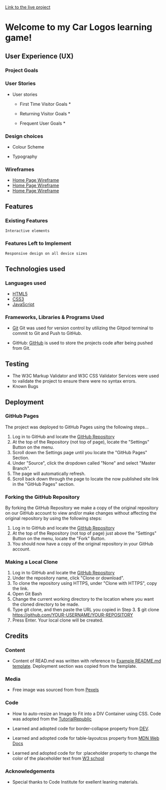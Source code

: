 [Link to the live project]()

# Welcome to my Car Logos learning game!



## User Experience (UX)

### Project Goals




### User Stories

*   User stories
    * First Time Visitor Goals
        * 


    * Returning Visitor Goals
        * 

    * Frequent User Goals
        *


### Design choices

* Colour Scheme


* Typography



### Wireframes

* [Home Page Wireframe ]()
* [Home Page Wireframe ]()
* [Home Page Wireframe ]()

## Features

### Existing Features
    Interactive elements

### Features Left to Implement
    Responsive design on all device sizes



## Technologies used


### Languages used

* [HTML5](https://en.wikipedia.org/wiki/HTML5)
* [CSS3](https://en.wikipedia.org/wiki/CSS)
* [JavaScript](https://en.wikipedia.org/wiki/JavaScript)

### Frameworks, Libraries & Programs Used

* [Git](https://git-scm.com/)
  Git was used for version control by utilizing the Gitpod terminal to commit to Git and Push to GitHub.

* GitHub:
  [GitHub](https://github.com/) is used to store the projects code after being pushed from Git.

## Testing

  * The W3C Markup Validator and W3C CSS Validator Services were used to validate the project to ensure there were no syntax errors.
  * Known Bugs


## Deployment

### GitHub Pages

The project was deployed to GitHub Pages using the following steps...

1. Log in to GitHub and locate the [GitHub Repository](https://github.com/ip69719/my-first-project)
1. At the top of the Repository (not top of page), locate the "Settings" Button on the menu.
1. Scroll down the Settings page until you locate the "GitHub Pages" Section.
1. Under "Source", click the dropdown called "None" and select "Master Branch".
1. The page will automatically refresh.
1. Scroll back down through the page to locate the now published site link in the "GitHub Pages" section.


### Forking the GitHub Repository

By forking the GitHub Repository we make a copy of the original repository on our GitHub account to view and/or make changes without affecting the original repository by using the following steps:

1. Log in to GitHub and locate the [GitHub Repository](https://github.com/ip69719/my-first-project)
1. At the top of the Repository (not top of page) just above the "Settings" Button on the menu, locate the "Fork" Button.
1. You should now have a copy of the original repository in your GitHub account.

### Making a Local Clone

1. Log in to GitHub and locate the [GitHub Repository](https://github.com/ip69719/my-first-project)
1. Under the repository name, click "Clone or download".
1. To clone the repository using HTTPS, under "Clone with HTTPS", copy the link.
1. Open Git Bash
1. Change the current working directory to the location where you want the cloned directory to be made.
1. Type git clone, and then paste the URL you copied in Step 3.
$ git clone https://github.com/YOUR-USERNAME/YOUR-REPOSITORY
1. Press Enter. Your local clone will be created.

## Credits

### Content

* Content of READ.md was written with reference to [Example README.md template](https://github.com/Code-Institute-Solutions/SampleREADME). Deployment section was copied from the template.

### Media

* Free image was sourced from from [Pexels]()

### Code

* How to auto-resize an Image to Fit into a DIV Container using CSS. Code was adopted from the [TutorialRepublic]()

* Learned and adopted code for border-collapse property from [DEV]().

* Learned and adopted code for table-layoutcss property from  [MDN Web Docs]()

* Learned and adopted code for for :placeholder property to change the color of the placeholder text from [W3 school]()

### Acknowledgements

* Special thanks to Code Institute for exellent leaning materials.